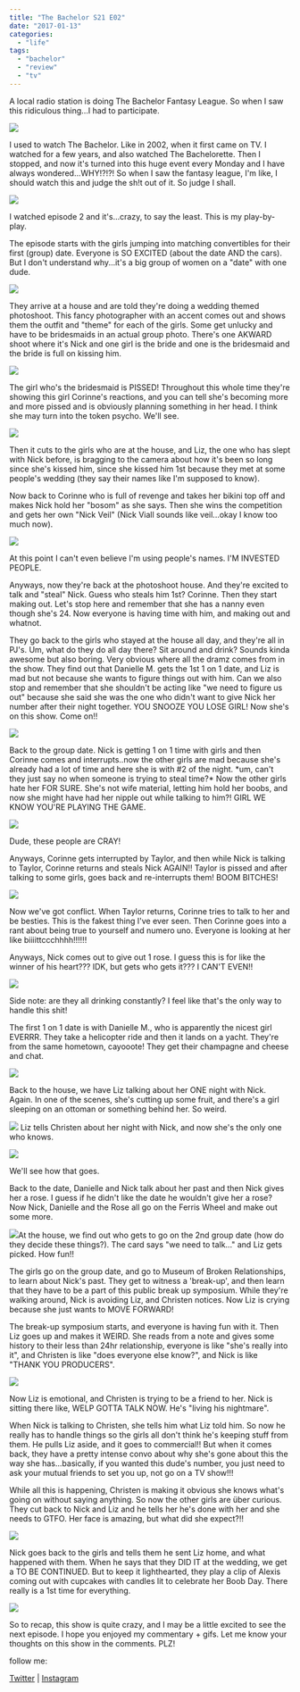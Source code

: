 ```yaml
---
title: "The Bachelor S21 E02"
date: "2017-01-13"
categories: 
  - "life"
tags: 
  - "bachelor"
  - "review"
  - "tv"
---
```


A local radio station is doing The Bachelor Fantasy League. So when I saw this ridiculous thing...I had to participate.

![](images/the-bachelor-fantasy-league-580x230.jpg)

I used to watch The Bachelor. Like in 2002, when it first came on TV. I watched for a few years, and also watched The Bachelorette. Then I stopped, and now it's turned into this huge event every Monday and I have always wondered...WHY!?!?! So when I saw the fantasy league, I'm like, I should watch this and judge the sh!t out of it. So judge I shall.

![](images/giphy.gif)

I watched episode 2 and it's...crazy, to say the least. This is my play-by-play.

The episode starts with the girls jumping into matching convertibles for their first (group) date. Everyone is SO EXCITED (about the date AND the cars). But I don't understand why...it's a big group of women on a "date" with one dude.

![](images/giphy.gif)

They arrive at a house and are told they're doing a wedding themed photoshoot. This fancy photographer with an accent comes out and shows them the outfit and "theme" for each of the girls. Some get unlucky and have to be bridesmaids in an actual group photo. There's one AKWARD shoot where it's Nick and one girl is the bride and one is the bridesmaid and the bride is full on kissing him.

![](images/giphy.gif)

The girl who's the bridesmaid is PISSED! Throughout this whole time they're showing this girl Corinne's reactions, and you can tell she's becoming more and more pissed and is obviously planning something in her head. I think she may turn into the token psycho. We'll see.

![](images/giphy.gif)

Then it cuts to the girls who are at the house, and Liz, the one who has slept with Nick before, is bragging to the camera about how it's been so long since she's kissed him, since she kissed him 1st because they met at some people's wedding (they say their names like I'm supposed to know).

Now back to Corinne who is full of revenge and takes her bikini top off and makes Nick hold her "bosom" as she says. Then she wins the competition and gets her own "Nick Veil" (Nick Viall sounds like veil...okay I know too much now).

![](images/giphy.gif)

At this point I can't even believe I'm using people's names. I'M INVESTED PEOPLE.

Anyways, now they're back at the photoshoot house. And they're excited to talk and "steal" Nick. Guess who steals him 1st? Corinne. Then they start making out. Let's stop here and remember that she has a nanny even though she's 24. Now everyone is having time with him, and making out and whatnot.

They go back to the girls who stayed at the house all day, and they're all in PJ's. Um, what do they do all day there? Sit around and drink? Sounds kinda awesome but also boring. Very obvious where all the dramz comes from in the show. They find out that Danielle M. gets the 1st 1 on 1 date, and Liz is mad but not because she wants to figure things out with him. Can we also stop and remember that she shouldn't be acting like "we need to figure us out" because she said she was the one who didn't want to give Nick her number after their night together. YOU SNOOZE YOU LOSE GIRL! Now she's on this show. Come on!!

![](images/giphy.gif)

Back to the group date. Nick is getting 1 on 1 time with girls and then Corinne comes and interrupts..now the other girls are mad because she's already had a lot of time and here she is with #2 of the night. \*um, can't they just say no when someone is trying to steal time?\* Now the other girls hate her FOR SURE. She's not wife material, letting him hold her boobs, and now she might have had her nipple out while talking to him?! GIRL WE KNOW YOU'RE PLAYING THE GAME.

![](images/giphy.gif)

Dude, these people are CRAY!

Anyways, Corinne gets interrupted by Taylor, and then while Nick is talking to Taylor, Corinne returns and steals Nick AGAIN!! Taylor is pissed and after talking to some girls, goes back and re-interrupts them! BOOM BITCHES!

![](images/giphy.gif)

Now we've got conflict. When Taylor returns, Corinne tries to talk to her and be besties. This is the fakest thing I've ever seen. Then Corinne goes into a rant about being true to yourself and numero uno. Everyone is looking at her like biiiittccchhhh!!!!!!

Anyways, Nick comes out to give out 1 rose. I guess this is for like the winner of his heart??? IDK, but gets who gets it??? I CAN'T EVEN!!

![](images/giphy.gif)

Side note: are they all drinking constantly? I feel like that's the only way to handle this shit!

The first 1 on 1 date is with Danielle M., who is apparently the nicest girl EVERRR. They take a helicopter ride and then it lands on a yacht. They're from the same hometown, cayooote! They get their champagne and cheese and chat.

![](images/giphy.gif)

Back to the house, we have Liz talking about her ONE night with Nick. Again. In one of the scenes, she's cutting up some fruit, and there's a girl sleeping on an ottoman or something behind her. So weird.

![](images/20170113_091306-300x225.jpg) Liz tells Christen about her night with Nick, and now she's the only one who knows.

![](images/giphy.gif)

We'll see how that goes.

Back to the date, Danielle and Nick talk about her past and then Nick gives her a rose. I guess if he didn't like the date he wouldn't give her a rose? Now Nick, Danielle and the Rose all go on the Ferris Wheel and make out some more.

![](images/giphy.gif)At the house, we find out who gets to go on the 2nd group date (how do they decide these things?). The card says "we need to talk..." and Liz gets picked. How fun!!

The girls go on the group date, and go to Museum of Broken Relationships, to learn about Nick's past. They get to witness a 'break-up', and then learn that they have to be a part of this public break up symposium. While they're walking around, Nick is avoiding Liz, and Christen notices. Now Liz is crying because she just wants to MOVE FORWARD!

The break-up symposium starts, and everyone is having fun with it. Then Liz goes up and makes it WEIRD. She reads from a note and gives some history to their less than 24hr relationship, everyone is like "she's really into it", and Christen is like "does everyone else know?", and Nick is like "THANK YOU PRODUCERS".

![](images/giphy.gif)

Now Liz is emotional, and Christen is trying to be a friend to her. Nick is sitting there like, WELP GOTTA TALK NOW. He's "living his nightmare".

When Nick is talking to Christen, she tells him what Liz told him. So now he really has to handle things so the girls all don't think he's keeping stuff from them. He pulls Liz aside, and it goes to commercial!! But when it comes back, they have a pretty intense convo about why she's gone about this the way she has...basically, if you wanted this dude's number, you just need to ask your mutual friends to set you up, not go on a TV show!!!

While all this is happening, Christen is making it obvious she knows what's going on without saying anything. So now the other girls are über curious. They cut back to Nick and Liz and he tells her he's done with her and she needs to GTFO. Her face is amazing, but what did she expect?!!

![](images/giphy.gif)

Nick goes back to the girls and tells them he sent Liz home, and what happened with them. When he says that they DID IT at the wedding, we get a TO BE CONTINUED. But to keep it lighthearted, they play a clip of Alexis coming out with cupcakes with candles lit to celebrate her Boob Day. There really is a 1st time for everything.

![](images/giphy.gif)

So to recap, this show is quite crazy, and I may be a little excited to see the next episode. I hope you enjoyed my commentary + gifs. Let me know your thoughts on this show in the comments. PLZ!

follow me:

[Twitter](https://twitter.com/klghshaun) | [Instagram](https://www.instagram.com/klgh.js/)
